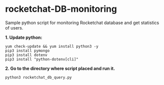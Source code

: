 # rocketchat-DB-monitoring

Sample python script for monitoring Rocketchat database and get statistics of users.


**1. Update python:**
```
yum check-update && yum install python3 -y
pip3 install pymongo
pip3 install dotenv
pip3 install "python-dotenv[cli]"
```

**2. Go to the directory where script placed and run it.**
```
python3 rocketchat_db_query.py
```
